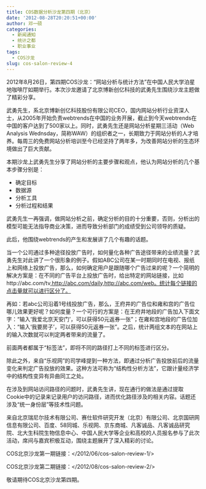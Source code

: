 ```yaml
---
title: COS数据分析沙龙第四期（北京）
date: '2012-08-28T20:20:51+00:00'
author: 邓一硕
categories:
  - 新闻通知
  - 统计之都
  - 职业事业
tags:
  - COS沙龙
slug: cos-salon-review-4
---
```


2012年8月26日，第四期COS沙龙：“网站分析与统计方法”在中国人民大学泊星地咖啡厅如期举行。本次沙龙邀请了北京博新创亿科技的武勇先生围绕沙龙主题做了精彩分享。

武勇先生，系北京博新创亿科技股份有限公司CEO，国内网站分析行业资深人士，从2005年开始负责webtrends在中国的业务开展，截止到今天webtrends在中国的客户达到了500家以上。同时，武勇先生还是网站分析星期三活动（Web Analysis Wednsday，简称WAW）的组织者之一，长期致力于网站分析的人才培养。每周三的免费网站分析培训至今已经坚持了两年多，为改善网站分析的生态环境做出了巨大贡献。<!--more-->

本期沙龙上武勇先生分享了网站分析的主要步骤和观点，他认为网站分析的几个基本步骤分别是：

  * 确定目标
  * 数据源
  * 分析工具
  * 分析过程和结果

武勇先生一再强调，做网站分析之前，确定分析的目的十分重要，否则，分析出的模型可能无法指导商业决策，进而导致分析部门的成绩受到公司领导的质疑。

此后，他围绕webtrends的产生和发展讲了几个有趣的话题。

当一个公司通过多种途径投放广告时，如何量化各种广告途径带来的业绩流量？武勇先生对此讲了一个很形象的例子。假如ABC公司在某一时期同时在电视、报纸上和网络上投放广告，那么，如何确定用户是跟随哪个广告过来的呢？一个简明的解决方案是：在不同的广告平台上投放广告时，给出特定的网站链接，比如http://abc.com/tv,http://abc.com/daily,http://abc.com/web。统计每个链接的点击量就可以进行区分了。

再如：若abc公司沿着1号线投放广告，那么，王府井的广告位和雍和宫的广告位哪儿效果更好呢？如何度量？一个可行的方案是：在王府井地段的广告加入下面文字：“输入‘我爱北京天安门’，可以获得50元返券一张”；在雍和宫地段的广告位加入：“输入‘我要房子’，可以获得50元返券一张”。之后，统计两组文本的在网站上的输入次数就可以判定两者带来的流量了。

前面两者都属于“标签法”，即将不同的路径打上不同的标签进行区分。

除此之外，来自“乐视网”的司学峰提到一种方法，即通过分析广告投放前后的流量变化来判定广告投放的效果。这种方法可称为“结构性分析方法”，它跟计量经济学中的结构性变异有异曲同工之处。

在涉及到网站访问路径的问题时，武勇先生讲，现在通行的做法是通过提取Cookie中的记录来记录用户的访问路径，进而优化路径涉及的相关内容。话题还涉及“统一身份层”等技术性问题。

来自北京瑞尼尔技术有限公司、赛仕软件研究开发（北京）有限公司、北京国研网信息有限公司、百度、58同城、乐视网、京东商城、凡客诚品、凡客诚品研究院、北大生科院生物信息中心、中国人民大学等企业和高校的人员报名参与了此次活动，席间与嘉宾积极互动，围绕主题展开了深入精彩的讨论。

COS北京沙龙第一期链接：</2012/06/cos-salon-review-1/>
  
COS北京沙龙第二期链接：</2012/08/cos-salon-review-2/>

敬请期待COS北京沙龙第四期。
